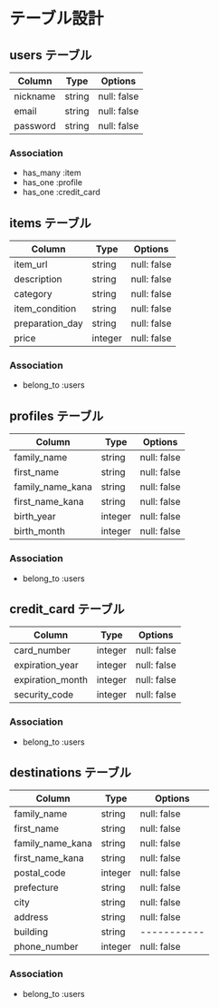 # テーブル設計

## users テーブル

| Column   | Type   | Options     |
| -------- | ------ | ----------- |
| nickname | string | null: false |
| email    | string | null: false |
| password | string | null: false |

### Association

- has_many :item
- has_one  :profile
- has_one  :credit_card

## items テーブル

| Column          | Type    | Options     |
| --------------- | ------- | ----------- |
| item_url        | string  | null: false |
| description     | string  | null: false |
| category        | string  | null: false |
| item_condition  | string  | null: false |
| preparation_day | string  | null: false |
| price           | integer | null: false |

### Association

- belong_to :users

## profiles テーブル

| Column           | Type    | Options     |
| ---------------- | ------- | ----------- |
| family_name      | string  | null: false |
| first_name       | string  | null: false |
| family_name_kana | string  | null: false |
| first_name_kana  | string  | null: false |
| birth_year       | integer | null: false |
| birth_month      | integer | null: false |

### Association

- belong_to :users

## credit_card テーブル

| Column           | Type    | Options     |
| ---------------- | ------- | ----------- |
| card_number      | integer | null: false |
| expiration_year  | integer | null: false |
| expiration_month | integer | null: false |
| security_code    | integer | null: false |

### Association

- belong_to :users

## destinations テーブル

| Column           | Type    | Options     |
| ---------------- | ------- | ----------- |
| family_name      | string  | null: false |
| first_name       | string  | null: false |
| family_name_kana | string  | null: false |
| first_name_kana  | string  | null: false |
| postal_code      | integer | null: false |
| prefecture       | string  | null: false |
| city             | string  | null: false |
| address          | string  | null: false |
| building         | string  | ----------- |
| phone_number     | integer | null: false |

### Association

- belong_to :users

